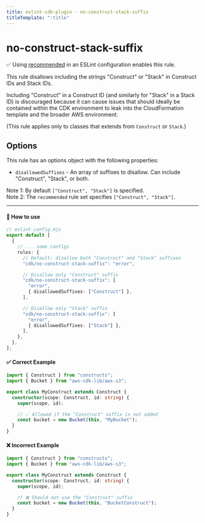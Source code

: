```yaml
---
title: eslint-cdk-plugin - no-construct-stack-suffix
titleTemplate: ":title"
---
```


# no-construct-stack-suffix

<div class="info-item">
  ✅ Using
  <a href="/rules/#recommended-rules">recommended</a>
  in an ESLint configuration enables this rule.
</div>

This rule disallows including the strings "Construct" or "Stack" in Construct IDs and Stack IDs.

Including "Construct" in a Construct ID (and similarly for "Stack" in a Stack ID) is discouraged because it can cause issues that should ideally be contained within the CDK environment to leak into the CloudFormation template and the broader AWS environment.

(This rule applies only to classes that extends from `Construct` or `Stack`.)

## Options

This rule has an options object with the following properties:

- `disallowedSuffixes` - An array of suffixes to disallow. Can include "Construct", "Stack", or both.

Note 1: By default `["Construct", "Stack"]` is specified.  
Note 2: The `recommended` rule set specifies `["Construct", "Stack"]`.

---

#### 🔧 How to use

```ts
// eslint.config.mjs
export default [
  {
    // ... some configs
    rules: {
      // Default: disallow both "Construct" and "Stack" suffixes
      "cdk/no-construct-stack-suffix": "error",

      // Disallow only "Construct" suffix
      "cdk/no-construct-stack-suffix": [
        "error",
        { disallowedSuffixes: ["Construct"] },
      ],

      // Disallow only "Stack" suffix
      "cdk/no-construct-stack-suffix": [
        "error",
        { disallowedSuffixes: ["Stack"] },
      ],
    },
  },
];
```

#### ✅ Correct Example

```ts
import { Construct } from "constructs";
import { Bucket } from "aws-cdk-lib/aws-s3";

export class MyConstruct extends Construct {
  constructor(scope: Construct, id: string) {
    super(scope, id);

    // ✅ Allowed if the "Construct" suffix is not added
    const bucket = new Bucket(this, "MyBucket");
  }
}
```

#### ❌ Incorrect Example

```ts
import { Construct } from "constructs";
import { Bucket } from "aws-cdk-lib/aws-s3";

export class MyConstruct extends Construct {
  constructor(scope: Construct, id: string) {
    super(scope, id);

    // ❌ Should not use the "Construct" suffix
    const bucket = new Bucket(this, "BucketConstruct");
  }
}
```
